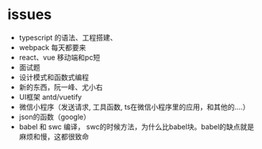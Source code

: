 # issues

- typescript 的语法、工程搭建、
- webpack 每天都要来
- react、vue 移动端和pc短
- 面试题
- 设计模式和函数式编程
- 新的东西，阮一峰、尤小右
- UI框架 antd/vuetify
- 微信小程序（发送请求, 工具函数, ts在微信小程序里的应用，和其他的....）
- json的函数（google）
- babel 和 swc 编译， swc的时候方法，为什么比babel块。babel的缺点就是麻烦和慢，这都很致命